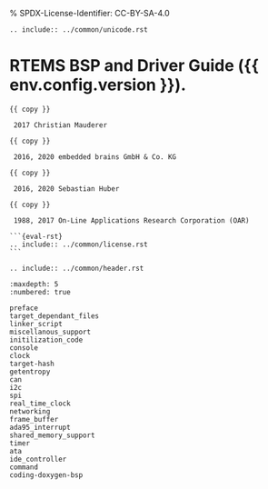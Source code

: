 % SPDX-License-Identifier: CC-BY-SA-4.0

```{eval-rst}
.. include:: ../common/unicode.rst
```

# RTEMS BSP and Driver Guide ({{ env.config.version }}).

````{topic} Copyrights and License
{{ copy }}

 2017 Christian Mauderer

{{ copy }}

 2016, 2020 embedded brains GmbH & Co. KG

{{ copy }}

 2016, 2020 Sebastian Huber

{{ copy }}

 1988, 2017 On-Line Applications Research Corporation (OAR)

```{eval-rst}
.. include:: ../common/license.rst
```
````

```{eval-rst}
.. include:: ../common/header.rst
```

```{toctree}
:maxdepth: 5
:numbered: true

preface
target_dependant_files
linker_script
miscellanous_support
initilization_code
console
clock
target-hash
getentropy
can
i2c
spi
real_time_clock
networking
frame_buffer
ada95_interrupt
shared_memory_support
timer
ata
ide_controller
command
coding-doxygen-bsp
```
